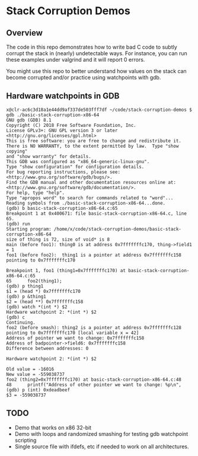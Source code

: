 # Stack Corruption Demos

## Overview

The code in this repo demonstrates how to write bad C code to subtly corrupt
the stack in (nearly) undetectable ways. For instance, you can run these
examples under valgrind and it will report 0 errors.

You might use this repo to better understand how values on the stack can become
corrupted and/or practice using watchpoints with gdb.

## Hardware watchpoints in GDB

```
x@clr-ac6c3d18a1e44dd9af337de503fff7df ~/code/stack-corruption-demos $ gdb ./basic-stack-corruption-x86-64
GNU gdb (GDB) 8.1
Copyright (C) 2018 Free Software Foundation, Inc.
License GPLv3+: GNU GPL version 3 or later <http://gnu.org/licenses/gpl.html>
This is free software: you are free to change and redistribute it.
There is NO WARRANTY, to the extent permitted by law.  Type "show copying"
and "show warranty" for details.
This GDB was configured as "x86_64-generic-linux-gnu".
Type "show configuration" for configuration details.
For bug reporting instructions, please see:
<http://www.gnu.org/software/gdb/bugs/>.
Find the GDB manual and other documentation resources online at:
<http://www.gnu.org/software/gdb/documentation/>.
For help, type "help".
Type "apropos word" to search for commands related to "word"...
Reading symbols from ./basic-stack-corruption-x86-64...done.
(gdb) b basic-stack-corruption-x86-64.c:65
Breakpoint 1 at 0x400671: file basic-stack-corruption-x86-64.c, line 65.
(gdb) run
Starting program: /home/x/code/stack-corruption-demos/basic-stack-corruption-x86-64
size of thing is 72, size of void* is 8
main (before foo1): thing0 is at address 0x7fffffffc170, thing->field1 = 1
foo1 (before foo2):  thing1 is a pointer at address 0x7fffffffc158 pointing to 0x7fffffffc170

Breakpoint 1, foo1 (thing1=0x7fffffffc170) at basic-stack-corruption-x86-64.c:65
65		foo2(thing1);
(gdb) p thing1
$1 = (head *) 0x7fffffffc170
(gdb) p &thing1
$2 = (head **) 0x7fffffffc158
(gdb) watch *(int *) $2
Hardware watchpoint 2: *(int *) $2
(gdb) c
Continuing.
foo2 (before smash): thing2 is a pointer at address 0x7fffffffc128 pointing to 0x7fffffffc170 [local variable x = 42]
Address of pointer we want to change: 0x7fffffffc158
Address of badpointer->field6: 0x7fffffffc158
Difference between addresses: 0

Hardware watchpoint 2: *(int *) $2

Old value = -16016
New value = -559038737
foo2 (thing2=0x7fffffffc170) at basic-stack-corruption-x86-64.c:48
48		printf("Address of other pointer we want to change: %p\n",
(gdb) p (int) 0xdeadbeef
$3 = -559038737
```

## TODO

* Demo that works on x86 32-bit
* Demo with loops and randomized smashing for testing gdb watchpoint scripting
* Single source file with ifdefs, etc if needed to work on all architectures.
